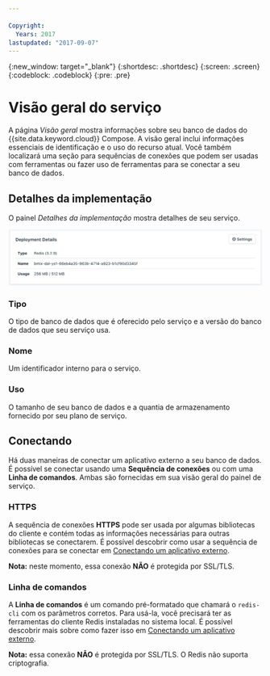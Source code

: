 ```yaml
---

Copyright:
  Years: 2017
lastupdated: "2017-09-07"
---
```


{:new_window: target="_blank"}
{:shortdesc: .shortdesc}
{:screen: .screen}
{:codeblock: .codeblock}
{:pre: .pre}

# Visão geral do serviço

A página _Visão geral_ mostra informações sobre seu banco de dados do {{site.data.keyword.cloud}} Compose. A visão geral inclui informações essenciais de identificação e o uso do recurso atual. Você também localizará uma seção para sequências de conexões que podem ser usadas com ferramentas ou fazer uso de ferramentas para se conectar a seu banco de dados.

## Detalhes da implementação

O painel _Detalhes da implementação_ mostra detalhes de seu serviço.

![Deployment Details](./images/redis-deployment-details.png "A view of the Deployment Details panel")

### Tipo

O tipo de banco de dados que é oferecido pelo serviço e a versão do banco de dados que seu serviço usa.

### Nome

Um identificador interno para o serviço.

### Uso

O tamanho de seu banco de dados e a quantia de armazenamento fornecido por seu plano de serviço.


## Conectando

Há duas maneiras de conectar um aplicativo externo a seu banco de dados. É possível se conectar usando uma **Sequência de conexões** ou com uma **Linha de comandos**. Ambas são fornecidas em sua visão geral do painel de serviço.

### HTTPS

A sequência de conexões **HTTPS** pode ser usada por algumas bibliotecas do cliente e contém todas as informações necessárias para outras bibliotecas se conectarem. É possível descobrir como usar a sequência de conexões para se conectar em [Conectando um aplicativo externo](./connecting-external.html).

**Nota:** neste momento, essa conexão **NÃO** é protegida por SSL/TLS. 

### Linha de comandos

A **Linha de comandos** é um comando pré-formatado que chamará o `redis-cli` com os parâmetros corretos. Para usá-la, você precisará ter as ferramentas do cliente Redis instaladas no sistema local. É possível descobrir mais sobre como fazer isso em [Conectando um aplicativo externo](./connecting-external.html).

**Nota:** essa conexão **NÃO** é protegida por SSL/TLS. O Redis não suporta criptografia.


